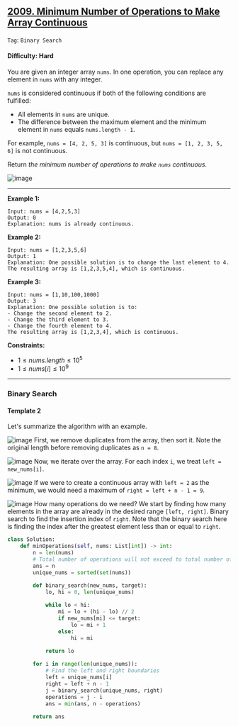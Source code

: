 ## [2009. Minimum Number of Operations to Make Array Continuous](https://leetcode.com/problems/minimum-number-of-operations-to-make-array-continuous)

```Tag```: ```Binary Search```

#### Difficulty: Hard

You are given an integer array ```nums```. In one operation, you can replace any element in ```nums``` with any integer.

```nums``` is considered continuous if both of the following conditions are fulfilled:

- All elements in ```nums``` are unique.
- The difference between the maximum element and the minimum element in ```nums``` equals ```nums.length - 1```.

For example, ```nums = [4, 2, 5, 3]``` is continuous, but ```nums = [1, 2, 3, 5, 6]``` is not continuous.

Return _the minimum number of operations to make ```nums``` continuous_.

![image](https://github.com/quananhle/Python/assets/35042430/5d0232bf-0ac3-4fed-a014-0c237db0e16d)

---

__Example 1:__
```
Input: nums = [4,2,5,3]
Output: 0
Explanation: nums is already continuous.
```

__Example 2:__
```
Input: nums = [1,2,3,5,6]
Output: 1
Explanation: One possible solution is to change the last element to 4.
The resulting array is [1,2,3,5,4], which is continuous.
```

__Example 3:__
```
Input: nums = [1,10,100,1000]
Output: 3
Explanation: One possible solution is to:
- Change the second element to 2.
- Change the third element to 3.
- Change the fourth element to 4.
The resulting array is [1,2,3,4], which is continuous.
```

__Constraints:__

- $1 \le nums.length \le 10^5$
- $1 \le nums[i] \le 10^9$

---

### Binary Search

#### Template 2

Let's summarize the algorithm with an example.

![image](https://leetcode.com/problems/minimum-number-of-operations-to-make-array-continuous/Figures/2009/1.png)
First, we remove duplicates from the array, then sort it. Note the original length before removing duplicates as ```n = 8```.

![image](https://leetcode.com/problems/minimum-number-of-operations-to-make-array-continuous/Figures/2009/2.png)
Now, we iterate over the array. For each index ```i```, we treat ```left = new_nums[i]```.

![image](https://leetcode.com/problems/minimum-number-of-operations-to-make-array-continuous/Figures/2009/3.png)
If we were to create a continuous array with ```left = 2``` as the minimum, we would need a maximum of ```right = left + n - 1 = 9```.

![image](https://leetcode.com/problems/minimum-number-of-operations-to-make-array-continuous/Figures/2009/4.png)
How many operations do we need? We start by finding how many elements in the array are already in the desired range ```[left, right]```. Binary search to find the insertion index of ```right```. Note that the binary search here is finding the index after the greatest element less than or equal to ```right```.

```Python
class Solution:
    def minOperations(self, nums: List[int]) -> int:
        n = len(nums)
        # Total number of operations will not exceed to total number of elements in nums
        ans = n
        unique_nums = sorted(set(nums))

        def binary_search(new_nums, target):
            lo, hi = 0, len(unique_nums)
            
            while lo < hi:
                mi = lo + (hi - lo) // 2
                if new_nums[mi] <= target:
                    lo = mi + 1
                else:
                    hi = mi
            
            return lo

        for i in range(len(unique_nums)):
            # Find the left and right boundaries
            left = unique_nums[i]
            right = left + n - 1
            j = binary_search(unique_nums, right)
            operations = j - i
            ans = min(ans, n - operations)
        
        return ans
```
